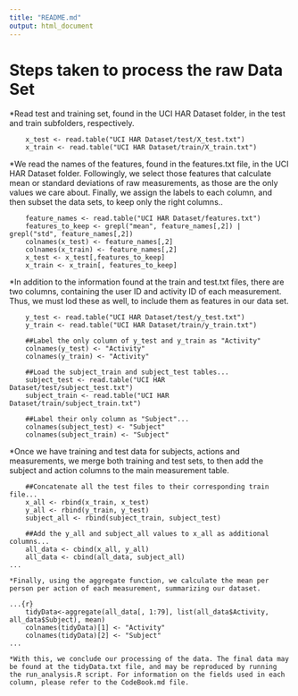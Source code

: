```yaml
---
title: "README.md"
output: html_document
---
```


# Steps taken to process the raw Data Set

*Read test and training set, found in the UCI HAR Dataset folder, in the test and train subfolders, respectively.

```{r}
    x_test <- read.table("UCI HAR Dataset/test/X_test.txt")
    x_train <- read.table("UCI HAR Dataset/train/X_train.txt")
```

*We read the names of the features, found in the features.txt file, in the UCI HAR Dataset folder. Followingly, we select those features that calculate mean or standard deviations of raw measurements, as those are the only values we care about. Finally, we assign the labels to each column, and then subset the data sets, to keep only the right columns..

```{r}
    feature_names <- read.table("UCI HAR Dataset/features.txt")
    features_to_keep <- grepl("mean", feature_names[,2]) | grepl("std", feature_names[,2])
    colnames(x_test) <- feature_names[,2]
    colnames(x_train) <- feature_names[,2]
    x_test <- x_test[,features_to_keep]
    x_train <- x_train[, features_to_keep]
```

*In addition to the information found at the train and test.txt files, there are two columns, containing the user ID and activity ID of each measurement. Thus, we must lod these as well, to include them as features in our data set.

```{r}
    y_test <- read.table("UCI HAR Dataset/test/y_test.txt")
    y_train <- read.table("UCI HAR Dataset/train/y_train.txt")
    
    ##Label the only column of y_test and y_train as "Activity"
    colnames(y_test) <- "Activity"
    colnames(y_train) <- "Activity"
    
    ##Load the subject_train and subject_test tables...
    subject_test <- read.table("UCI HAR Dataset/test/subject_test.txt")
    subject_train <- read.table("UCI HAR Dataset/train/subject_train.txt")
    
    ##Label their only column as "Subject"...
    colnames(subject_test) <- "Subject"
    colnames(subject_train) <- "Subject"
```

*Once we have training and test data for subjects, actions and measurements, we merge both training and test sets, to then add the subject and action columns to the main measurement table.

```{r}
    ##Concatenate all the test files to their corresponding train file...
    x_all <- rbind(x_train, x_test)
    y_all <- rbind(y_train, y_test)
    subject_all <- rbind(subject_train, subject_test)
    
    ##Add the y_all and subject_all values to x_all as additional columns...
    all_data <- cbind(x_all, y_all)
    all_data <- cbind(all_data, subject_all)
...

*Finally, using the aggregate function, we calculate the mean per person per action of each measurement, summarizing our dataset.

...{r}
    tidyData<-aggregate(all_data[, 1:79], list(all_data$Activity, all_data$Subject), mean)
    colnames(tidyData)[1] <- "Activity"
    colnames(tidyData)[2] <- "Subject"
...

*With this, we conclude our processing of the data. The final data may be found at the tidyData.txt file, and may be reproduced by running the run_analysis.R script. For information on the fields used in each column, please refer to the CodeBook.md file.
